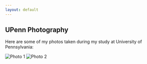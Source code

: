 ```yaml
---
layout: default
---
```


## UPenn Photography

Here are some of my photos taken during my study at University of Pennsylvania:

![Photo 1](/images/UPenn/1.JPG)
![Photo 2](/images/UPenn/2.JPG)
